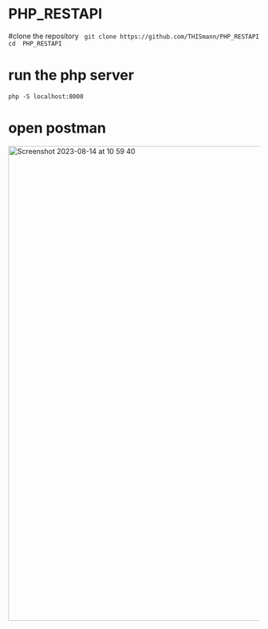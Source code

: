 # PHP_RESTAPI
#clone the repository
`` git clone https://github.com/THISmann/PHP_RESTAPI``
`` cd  PHP_RESTAPI ``

# run the php server 
`` php -S localhost:8000 ``

# open postman


<img width="952" alt="Screenshot 2023-08-14 at 10 59 40" src="https://github.com/THISmann/PHP_RESTAPI/assets/36563272/2f361c66-bc9a-4e3c-9d6c-d09f5d9badb3">

